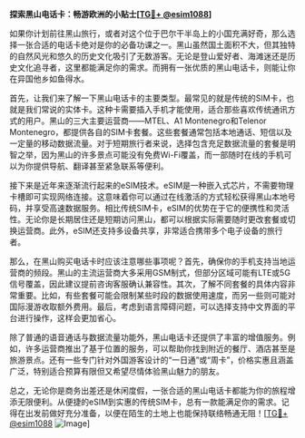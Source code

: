 **探索黑山电话卡：畅游欧洲的小贴士[[TG💪+ @esim1088](https://t.me/s/esim1088)]**

如果你计划前往黑山旅行，或者对这个位于巴尔干半岛上的小国充满好奇，那么选择一张合适的电话卡绝对是你的必备功课之一。黑山虽然国土面积不大，但其独特的自然风光和悠久的历史文化吸引了无数游客。无论是登山爱好者、海滩迷还是历史文化追寻者，这里都能满足你的需求。而拥有一张优质的黑山电话卡，则能让你在异国他乡如鱼得水。

首先，让我们来了解一下黑山电话卡的主要类型。最常见的就是传统的SIM卡，也就是我们常说的实体卡。这种卡需要插入手机才能使用，适合那些喜欢传统通讯方式的用户。黑山的三大主要运营商——MTEL、A1 Montenegro和Telenor Montenegro，都提供各自的SIM卡套餐。这些套餐通常包括本地通话、短信以及一定量的移动数据流量。对于短期旅行者来说，选择包含充足数据流量的套餐是明智之举，因为黑山的许多景点可能没有免费Wi-Fi覆盖，而一部随时在线的手机可以为你提供导航、翻译甚至紧急联系等便利。

接下来是近年来逐渐流行起来的eSIM技术。eSIM是一种嵌入式芯片，不需要物理卡槽即可实现网络连接。这意味着你可以通过在线激活的方式轻松获得黑山本地号码，并享受高速数据服务。相比传统SIM卡，eSIM的优势在于它的便携性和灵活性。无论你是长期居住还是短期访问黑山，都可以根据实际需要随时更改套餐或切换运营商。此外，eSIM还支持多设备共享，非常适合携带多个电子设备的旅行者。

那么，在黑山购买电话卡时应该注意哪些事项呢？首先，确保你的手机支持当地运营商的频段。黑山的主流运营商大多采用GSM制式，但部分区域可能有LTE或5G信号覆盖，因此建议提前咨询客服确认兼容性。其次，了解不同套餐的具体内容非常重要。比如，有些套餐可能会限制某些时段的数据使用速度，而另一些则可能对国际漫游收取额外费用。最后，考虑到语言障碍问题，可以选择支持中文界面的平台进行操作，这样会更加省心。

除了普通的语音通话与数据流量功能外，黑山电话卡还提供了丰富的增值服务。例如，许多运营商推出了基于位置的服务，可以帮助你找到附近的餐厅、酒店甚至是旅游景点。还有一些专门针对外国游客设计的“一日通”或“周卡”，价格实惠且涵盖广泛，特别适合预算有限但又希望尽情体验黑山魅力的朋友。

总之，无论你是商务出差还是休闲度假，一张合适的黑山电话卡都能为你的旅程增添无限便利。从便捷的eSIM到实惠的传统SIM卡，总有一款能满足你的需求。记得在出发前做好充分准备，以便在陌生的土地上也能保持联络畅通无阻！[[TG💪+ @esim1088](https://t.me/s/esim1088) ![Image](https://i.postimg.cc/4NQfJmqS/Snipaste-2025-05-13-00-14-12.png)]